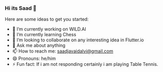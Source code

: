 ### Hi its Saad 👋

Here are some ideas to get you started:

- 🔭 I’m currently working on WILD.AI
- 🌱 I’m currently learning Chess
- 👯 I’m looking to collaborate on any interesting idea in Flutter.io
- 💬 Ask me about anything
- 📫 How to reach me: saadjavaidalvi@gmail.com
- 😄 Pronouns: he/him
- ⚡ Fun fact: If i am not responding certainly i am playing Table Tennis.

